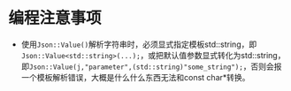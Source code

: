 # 编程注意事项

- 使用`Json::Value()`解析字符串时，必须显式指定模板std::string，即`Json::Value<std::string>(...);`，或把默认值参数显式转化为std::string，即`Json::Value(j,"parameter",(std::string)"some_string");`，否则会报一个模板解析错误，大概是什么什么东西无法和const char*转换。
